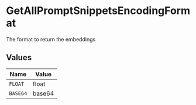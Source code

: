 # GetAllPromptSnippetsEncodingFormat

The format to return the embeddings


## Values

| Name     | Value    |
| -------- | -------- |
| `FLOAT`  | float    |
| `BASE64` | base64   |